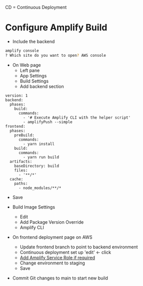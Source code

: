 CD = Continuous Deployment

# Configure Amplify Build

- Include the backend

```bash
amplify console
? Which site do you want to open? AWS console
```

- On Web page
	- Left pane
	- App Settings
	- Build Settings
	- Add backend section

```YML
version: 1
backend:
  phases:
    build:
      commands:
        - '# Execute Amplify CLI with the helper script'
        - amplifyPush --simple
frontend:
  phases:
    preBuild:
      commands:
        - yarn install
    build:
      commands:
        - yarn run build
  artifacts:
    baseDirectory: build
    files:
      - '**/*'
  cache:
    paths:
      - node_modules/**/*
```

- Save
- Build Image Settings
	- Edit
	- Add Package Version Override
	- Amplify CLI

- On frontend deployment page on AWS
	- Update frontend branch to point to backend environment
	- Continuous deployment set up 'edit' <- click
	- [Add Amplify Service Role if required](https://docs.aws.amazon.com/amplify/latest/userguide/how-to-service-role-amplify-console.html)
	- Change environment to staging
	- Save

- Commit Git changes to main to start new build